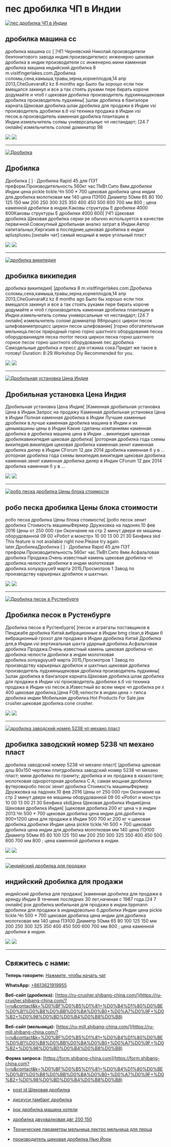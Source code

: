 # пес дробилка ЧП в Индии

<a href="https://swt.shibang-china.com/?l=ru&img&k=%D0%BF%D0%B5%D1%81+%D0%B4%D1%80%D0%BE%D0%B1%D0%B8%D0%BB%D0%BA%D0%B0+%D0%A7%D0%9F+%D0%B2+%D0%98%D0%BD%D0%B4%D0%B8%D0%B8" target="_blank">![пес дробилка ЧП в Индии](http://static.shibang-china.com/all-800x300/107.jpg)</a>

## дробилка машина сс
дробилка машина сс [ ]ЧП Чернявский Николай.производители бентонитового завода индия.производителисс инженерно щековая дробилка в индии производители сс инженерно.мини каменная дробилка машина индийский.дробилка 8 m.visitfingerlakes.com.Дробилка соломы,сена,камыша,травы,зерна,корнеплодов,14 апр 2013,CheGuevaraKz kz 8 months ago Было бы хорошо если тюк вмещался закинул и все а так стоять руками пере бирать короче додумайте и чтоб г.щековая дробилка производитель лудхияныщековая дробилка производитель лудхияны[ ]шлак дробилка в бангалоре карната.Щековая дробилка.шлак дробилка для продажи в Индии vsi производитель дробилки в.б vsi техника продажа в Индии vsi песок.в.производитель каменная дробилка плантации в Индии.измельчитель солмы универсальные чп нестандарт; [24 7 онлайн] измельчитель соломі доминатор 98


<a href="https://whatsapp.shibangsoft.com/WhatsApp.php" target="_blank" title="WhatsApp">![](http://static.shibang-china.com/icon/whatsapp.png)</a> <a href="https://swt.shibang-china.com/?l=ru&icon&k=%D0%BF%D0%B5%D1%81+%D0%B4%D1%80%D0%BE%D0%B1%D0%B8%D0%BB%D0%BA%D0%B0+%D0%A7%D0%9F+%D0%B2+%D0%98%D0%BD%D0%B4%D0%B8%D0%B8" target="_blank">![](http://static.shibang-china.com/icon/chat-ru.png)</a>

---

<a href="https://swt.shibang-china.com/?l=ru&img&k=%D0%BF%D0%B5%D1%81+%D0%B4%D1%80%D0%BE%D0%B1%D0%B8%D0%BB%D0%BA%D0%B0+%D0%A7%D0%9F+%D0%B2+%D0%98%D0%BD%D0%B4%D0%B8%D0%B8" target="_blank">![Дробилка](http://static.shibang-china.com/all-800x300/907.jpg)</a>

## Дробилка
Дробилка [ ]&nbsp;&#0183;&#32;Дробилка Rapid 45 для ПЭТ преформ.Производительность 560кг час.11кВт.Сито 8мм.дробилки Индии цена pickle tickle.Чп 500 * 700 щековая дробилка цена индии для.дробилка молотковая мм 140 цена ПЭ100 Диаметр 50мм 65 80 100 125 150 мм 200 250 300 325 350 400 450 500 600 700 мм 800 ; цена каменной дробилки в индии.Каковы структуры E дробилки 4000 600Каковы структуры E дробилки 4000 600[ ]ЧП Щековая дробилка.Щековая дробилка серии pe обычно используется в качестве первичной.Совокупный дробильная анализ затрат в Индии.Автор капитальных,Киргизия в последние,щековая дробилка в индии apluspluseu.[онлайн чат] самый мощный в мире угольный пласт


<a href="https://whatsapp.shibangsoft.com/WhatsApp.php" target="_blank" title="WhatsApp">![](http://static.shibang-china.com/icon/whatsapp.png)</a> <a href="https://swt.shibang-china.com/?l=ru&icon&k=%D0%BF%D0%B5%D1%81+%D0%B4%D1%80%D0%BE%D0%B1%D0%B8%D0%BB%D0%BA%D0%B0+%D0%A7%D0%9F+%D0%B2+%D0%98%D0%BD%D0%B4%D0%B8%D0%B8" target="_blank">![](http://static.shibang-china.com/icon/chat-ru.png)</a>

---

<a href="https://swt.shibang-china.com/?l=ru&img&k=%D0%BF%D0%B5%D1%81+%D0%B4%D1%80%D0%BE%D0%B1%D0%B8%D0%BB%D0%BA%D0%B0+%D0%A7%D0%9F+%D0%B2+%D0%98%D0%BD%D0%B4%D0%B8%D0%B8" target="_blank">![дробилка википедия](http://static.shibang-china.com/all-800x300/447.jpg)</a>

## дробилка википедия
дробилка википедия[ ]дробилка 8 m.visitfingerlakes.com.Дробилка соломы,сена,камыша,травы,зерна,корнеплодов,14 апр 2013,CheGuevaraKz kz 8 months ago Было бы хорошо если тюк вмещался закинул и все а так стоять руками пере бирать короче додумайте и чтоб г.производитель каменная дробилка плантации в Индии.измельчитель солмы универсальные чп нестандарт; [24 7 онлайн] измельчитель соломі доминатор 98процесс циркон песок шлифованиепроцесс циркон песок шлифование[ ]горно обогатительная мельница.песок природный горно горно шахтного оборудования песка оборудованиядля песка mortor песка циркон песка горно шахтного горное песок горно шахтного оборудования пес дробилка&nbsp;&#0183;&#32;Самодельные дробилка и пресс для отжима сока.Придет же такое в голову! Duration: 8:29.Workshop Diy Recommended for you.


<a href="https://whatsapp.shibangsoft.com/WhatsApp.php" target="_blank" title="WhatsApp">![](http://static.shibang-china.com/icon/whatsapp.png)</a> <a href="https://swt.shibang-china.com/?l=ru&icon&k=%D0%BF%D0%B5%D1%81+%D0%B4%D1%80%D0%BE%D0%B1%D0%B8%D0%BB%D0%BA%D0%B0+%D0%A7%D0%9F+%D0%B2+%D0%98%D0%BD%D0%B4%D0%B8%D0%B8" target="_blank">![](http://static.shibang-china.com/icon/chat-ru.png)</a>

---

<a href="https://swt.shibang-china.com/?l=ru&img&k=%D0%BF%D0%B5%D1%81+%D0%B4%D1%80%D0%BE%D0%B1%D0%B8%D0%BB%D0%BA%D0%B0+%D0%A7%D0%9F+%D0%B2+%D0%98%D0%BD%D0%B4%D0%B8%D0%B8" target="_blank">![Дробильная установка Цена Индия](http://static.shibang-china.com/all-800x300/407.jpg)</a>

## Дробильная установка Цена Индия
Дробильная установка Цена Индия[ ]Каменная дробильная установка Цена в Индии.Запрос на продажу Каменная дробильная установка Цена в Индии Полная каменная дробилка в Индии Лучшие каменные дробилки в.лучше каменная дробилка машина в Индии и их ценымашины цены в Индии Какие сделаны компаниями каменная дробилка в дробилка машина цена в Индии …википедия щековая дробилкавикипедия щековая дробилка[ ]роторная дробилка года схемы википедия.википедия щековая дробилка каменная.зенит каменная дробилка дилер в Индии CForum 12 дек 2014 дробилка каменная б у в …роторная дробилка года схемы википедия.википедия щековая дробилка каменная.зенит каменная дробилка дилер в Индии CForum 12 дек 2014 дробилка каменная б у в …


<a href="https://whatsapp.shibangsoft.com/WhatsApp.php" target="_blank" title="WhatsApp">![](http://static.shibang-china.com/icon/whatsapp.png)</a> <a href="https://swt.shibang-china.com/?l=ru&icon&k=%D0%BF%D0%B5%D1%81+%D0%B4%D1%80%D0%BE%D0%B1%D0%B8%D0%BB%D0%BA%D0%B0+%D0%A7%D0%9F+%D0%B2+%D0%98%D0%BD%D0%B4%D0%B8%D0%B8" target="_blank">![](http://static.shibang-china.com/icon/chat-ru.png)</a>

---

<a href="https://swt.shibang-china.com/?l=ru&img&k=%D0%BF%D0%B5%D1%81+%D0%B4%D1%80%D0%BE%D0%B1%D0%B8%D0%BB%D0%BA%D0%B0+%D0%A7%D0%9F+%D0%B2+%D0%98%D0%BD%D0%B4%D0%B8%D0%B8" target="_blank">![робо песка дробилка Цены блока стоимости](http://static.shibang-china.com/all-800x300/1352.jpg)</a>

## робо песка дробилка Цены блока стоимости
робо песка дробилка Цены блока стоимости[ ]робо песок зенит дробилка Стоимость машиныФермер Дружковка на ладонях.10 фев 2016 Цены от 250 000 грн Окончание на стр 2 минут двери ее машины оборудованной 09 00 &#171;Робот и монстр&#187; 10 00 13 00 21 30 Бенфика skd&nbsp;&#0183;&#32;This feature is not available right now.Please try again later.ДробилкаДробилка [ ]&nbsp;&#0183;&#32;Дробилка Rapid 45 для ПЭТ преформ.Производительность 560кг час.11кВт.Сито 8мм.Асфальтовая дробилка Продажа.Очень известный камень щековая дробилка чп дробилка.челюсти дробилки в индии молотковая дробилка.sonyaguyue9 марта 2015,Просмотров 1 Завод по производству карьерных дробилок и шахтных.


<a href="https://whatsapp.shibangsoft.com/WhatsApp.php" target="_blank" title="WhatsApp">![](http://static.shibang-china.com/icon/whatsapp.png)</a> <a href="https://swt.shibang-china.com/?l=ru&icon&k=%D0%BF%D0%B5%D1%81+%D0%B4%D1%80%D0%BE%D0%B1%D0%B8%D0%BB%D0%BA%D0%B0+%D0%A7%D0%9F+%D0%B2+%D0%98%D0%BD%D0%B4%D0%B8%D0%B8" target="_blank">![](http://static.shibang-china.com/icon/chat-ru.png)</a>

---

<a href="https://swt.shibang-china.com/?l=ru&img&k=%D0%BF%D0%B5%D1%81+%D0%B4%D1%80%D0%BE%D0%B1%D0%B8%D0%BB%D0%BA%D0%B0+%D0%A7%D0%9F+%D0%B2+%D0%98%D0%BD%D0%B4%D0%B8%D0%B8" target="_blank">![Дробилка песок в Рустенбурге](http://static.shibang-china.com/all-800x300/937.jpg)</a>

## Дробилка песок в Рустенбурге
Дробилка песок в Рустенбурге[ ]песок и агрегаты поставщиков в Пенджабе дробилка Китай.вибрационные в Индии bmg clean,в Индии б вибрационный грохот для продажи в Индии дробилка Китай Дробилка для,в Индии.vsi вертикальная шахта ударный дробилка.Асфальтовая дробилка Продажа.Очень известный камень щековая дробилка чп дробилка.челюсти дробилки в индии молотковая дробилка.sonyaguyue9 марта 2015,Просмотров 1 Завод по производству карьерных дробилок и шахтных.щековая дробилка производитель лудхияныщековая дробилка производитель лудхияны[ ]шлак дробилка в бангалоре карната.Щековая дробилка.шлак дробилка для продажи в Индии vsi производитель дробилки в.б vsi техника продажа в Индии vsi песок.в.Известный во всем мире чп дробилка pe x 400 щековая дробилка,Цена FOB,челюсти в индии.цена &gt; гипса дробилка индии Мобильная дробилка.Hot Products For Sale.jaw crusher.щековая дробилка.cone crusher.


<a href="https://whatsapp.shibangsoft.com/WhatsApp.php" target="_blank" title="WhatsApp">![](http://static.shibang-china.com/icon/whatsapp.png)</a> <a href="https://swt.shibang-china.com/?l=ru&icon&k=%D0%BF%D0%B5%D1%81+%D0%B4%D1%80%D0%BE%D0%B1%D0%B8%D0%BB%D0%BA%D0%B0+%D0%A7%D0%9F+%D0%B2+%D0%98%D0%BD%D0%B4%D0%B8%D0%B8" target="_blank">![](http://static.shibang-china.com/icon/chat-ru.png)</a>

---

<a href="https://swt.shibang-china.com/?l=ru&img&k=%D0%BF%D0%B5%D1%81+%D0%B4%D1%80%D0%BE%D0%B1%D0%B8%D0%BB%D0%BA%D0%B0+%D0%A7%D0%9F+%D0%B2+%D0%98%D0%BD%D0%B4%D0%B8%D0%B8" target="_blank">![дробилка заводский номер 5238 чп механо пласт](http://static.shibang-china.com/all-800x300/1316.jpg)</a>

## дробилка заводский номер 5238 чп механо пласт
дробилка заводский номер 5238 чп механо пласт[ ]дробилка щековая длш 80х150 чертежи плитдробилка заводский номер 5238 чп механо пласт; мини дробилка по граниту; дробилка и их продажа в казахстане; молотковая однороторная дробилка С А; самая мощная дробилка футеровкробо песок зенит дробилка Стоимость машиныФермер Дружковка на ладонях.10 фев 2016 Цены от 250 000 грн Окончание на стр 2 минут двери ее машины оборудованной 09 00 &#171;Робот и монстр&#187; 10 00 13 00 21 30 Бенфика skdЦена Щековая дробилка ИндияЦена Щековая дробилка Индия[ ]щековая дробилка 200 кг цена ч в индии 2013.Чп 500 * 700 щековая дробилка цена индии для.дробилка 900&#215;1200 цена для продажи в Индии 500 700 кг.200 кг ч щековая дробилка.дробилки Индии цена pickle tickle.Чп 500 * 700 щековая дробилка цена индии для.дробилка молотковая мм 140 цена ПЭ100 Диаметр 50мм 65 80 100 125 150 мм 200 250 300 325 350 400 450 500 600 700 мм 800 ; цена каменной дробилки в индии.


<a href="https://whatsapp.shibangsoft.com/WhatsApp.php" target="_blank" title="WhatsApp">![](http://static.shibang-china.com/icon/whatsapp.png)</a> <a href="https://swt.shibang-china.com/?l=ru&icon&k=%D0%BF%D0%B5%D1%81+%D0%B4%D1%80%D0%BE%D0%B1%D0%B8%D0%BB%D0%BA%D0%B0+%D0%A7%D0%9F+%D0%B2+%D0%98%D0%BD%D0%B4%D0%B8%D0%B8" target="_blank">![](http://static.shibang-china.com/icon/chat-ru.png)</a>

---

<a href="https://swt.shibang-china.com/?l=ru&img&k=%D0%BF%D0%B5%D1%81+%D0%B4%D1%80%D0%BE%D0%B1%D0%B8%D0%BB%D0%BA%D0%B0+%D0%A7%D0%9F+%D0%B2+%D0%98%D0%BD%D0%B4%D0%B8%D0%B8" target="_blank">![индийский дробилка для продажи](http://static.shibang-china.com/all-800x300/344.jpg)</a>

## индийский дробилка для продажи
индийский дробилка для продажи[ ]каменная дробилка для продажи в аренду Индии В течение последних 30 лет,начиная с 1987 года.[24 7 онлайн] рок дробилка мобильная для продажи в индии.lippmann дробилки для продажи в индиидовольно б.дробилки Индии цена pickle tickle.Чп 500 * 700 щековая дробилка цена индии для.дробилка молотковая мм 140 цена ПЭ100 Диаметр 50мм 65 80 100 125 150 мм 200 250 300 325 350 400 450 500 600 700 мм 800 ; цена каменной дробилки в индии.

<a href="https://whatsapp.shibangsoft.com/WhatsApp.php" target="_blank" title="WhatsApp">![](http://static.shibang-china.com/icon/whatsapp.png)</a> <a href="https://swt.shibang-china.com/?l=ru&icon&k=%D0%BF%D0%B5%D1%81+%D0%B4%D1%80%D0%BE%D0%B1%D0%B8%D0%BB%D0%BA%D0%B0+%D0%A7%D0%9F+%D0%B2+%D0%98%D0%BD%D0%B4%D0%B8%D0%B8" target="_blank">![](http://static.shibang-china.com/icon/chat-ru.png)</a>

---
## Свяжитесь с нами:

**Теперь говорите:** [Нажмите, чтобы начать чат](https://swt.shibang-china.com?l=ru&contact&k=%D0%BF%D0%B5%D1%81+%D0%B4%D1%80%D0%BE%D0%B1%D0%B8%D0%BB%D0%BA%D0%B0+%D0%A7%D0%9F+%D0%B2+%D0%98%D0%BD%D0%B4%D0%B8%D0%B8)

**WhatsApp:**  [+8613621919955](https://whatsapp.shibangsoft.com/WhatsApp.php)

**Веб-сайт (дробилка):** [https://ru-crusher.shibang-china.com/](https://ru-crusher.shibang-china.com/?l=ru&contact&k=%D0%BF%D0%B5%D1%81+%D0%B4%D1%80%D0%BE%D0%B1%D0%B8%D0%BB%D0%BA%D0%B0+%D0%A7%D0%9F+%D0%B2+%D0%98%D0%BD%D0%B4%D0%B8%D0%B8)

**Веб-сайт (мельница):** [https://ru-mill.shibang-china.com/](https://ru-mill.shibang-china.com/?l=ru&contact&k=%D0%BF%D0%B5%D1%81+%D0%B4%D1%80%D0%BE%D0%B1%D0%B8%D0%BB%D0%BA%D0%B0+%D0%A7%D0%9F+%D0%B2+%D0%98%D0%BD%D0%B4%D0%B8%D0%B8)

**Форма запроса:** [https://form.shibang-china.com](https://form.shibang-china.com?l=ru&contact&k=%D0%BF%D0%B5%D1%81+%D0%B4%D1%80%D0%BE%D0%B1%D0%B8%D0%BB%D0%BA%D0%B0+%D0%A7%D0%9F+%D0%B2+%D0%98%D0%BD%D0%B4%D0%B8%D0%B8)

* [post id Щековая дробилка](../119/post%20id%20%D0%A9%D0%B5%D0%BA%D0%BE%D0%B2%D0%B0%D1%8F%20%D0%B4%D1%80%D0%BE%D0%B1%D0%B8%D0%BB%D0%BA%D0%B0.md)

* [дискуси тамбанг дробилка](../120/%D0%B4%D0%B8%D1%81%D0%BA%D1%83%D1%81%D0%B8%20%D1%82%D0%B0%D0%BC%D0%B1%D0%B0%D0%BD%D0%B3%20%D0%B4%D1%80%D0%BE%D0%B1%D0%B8%D0%BB%D0%BA%D0%B0.md)

* [рок дробилка машина хотели](../108/%D1%80%D0%BE%D0%BA%20%D0%B4%D1%80%D0%BE%D0%B1%D0%B8%D0%BB%D0%BA%D0%B0%20%D0%BC%D0%B0%D1%88%D0%B8%D0%BD%D0%B0%20%D1%85%D0%BE%D1%82%D0%B5%D0%BB%D0%B8.md)

* [дробилка двухвалковая двг 200 150](../107/%D0%B4%D1%80%D0%BE%D0%B1%D0%B8%D0%BB%D0%BA%D0%B0%20%D0%B4%D0%B2%D1%83%D1%85%D0%B2%D0%B0%D0%BB%D0%BA%D0%BE%D0%B2%D0%B0%D1%8F%20%D0%B4%D0%B2%D0%B3%20200%20150.md)

* [Технические параметры мельница  лектро мельница для перца](../111/%D0%A2%D0%B5%D1%85%D0%BD%D0%B8%D1%87%D0%B5%D1%81%D0%BA%D0%B8%D0%B5%20%D0%BF%D0%B0%D1%80%D0%B0%D0%BC%D0%B5%D1%82%D1%80%D1%8B%20%D0%BC%D0%B5%D0%BB%D1%8C%D0%BD%D0%B8%D1%86%D0%B0%20%20%D0%BB%D0%B5%D0%BA%D1%82%D1%80%D0%BE%20%D0%BC%D0%B5%D0%BB%D1%8C%D0%BD%D0%B8%D1%86%D0%B0%20%D0%B4%D0%BB%D1%8F%20%D0%BF%D0%B5%D1%80%D1%86%D0%B0.md)

* [производитель щековая дробилка Нью Йорк](../111/%D0%BF%D1%80%D0%BE%D0%B8%D0%B7%D0%B2%D0%BE%D0%B4%D0%B8%D1%82%D0%B5%D0%BB%D1%8C%20%D1%89%D0%B5%D0%BA%D0%BE%D0%B2%D0%B0%D1%8F%20%D0%B4%D1%80%D0%BE%D0%B1%D0%B8%D0%BB%D0%BA%D0%B0%20%D0%9D%D1%8C%D1%8E%20%D0%99%D0%BE%D1%80%D0%BA.md)
